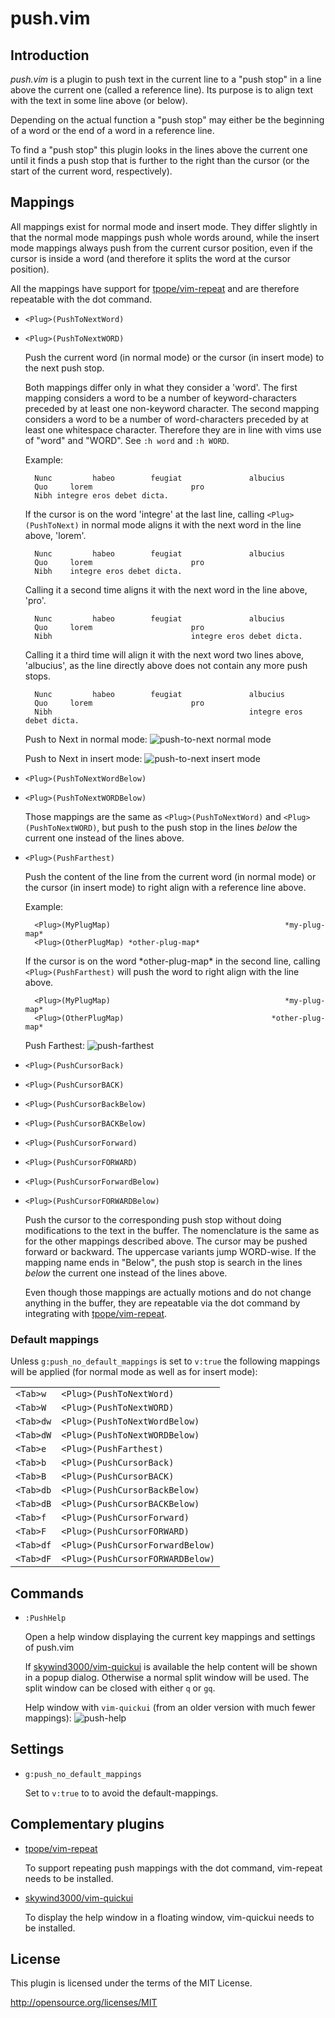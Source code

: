 push.vim
========

Introduction
------------

*push.vim* is a plugin to push text in the current line to a "push stop" in a
line above the current one (called a reference line).
Its purpose is to align text with the text in some line above (or below).

Depending on the actual function a "push stop" may either be the beginning of
a word or the end of a word in a reference line.

To find a "push stop" this plugin looks in the lines above the current one
until it finds a push stop that is further to the right than the cursor (or
the start of the current word, respectively).


Mappings
--------

All mappings exist for normal mode and insert mode. They differ slightly in
that the normal mode mappings push whole words around, while the insert mode
mappings always push from the current cursor position, even if the cursor is
inside a word (and therefore it splits the word at the cursor position).

All the mappings have support for [tpope/vim-repeat] and are therefore
repeatable with the dot command.

  - `<Plug>(PushToNextWord)`
  - `<Plug>(PushToNextWORD)`

    Push the current word (in normal mode) or the cursor (in insert mode)
    to the next push stop.

    Both mappings differ only in what they consider a 'word'.
    The first mapping considers a word to be a number of keyword-characters
    preceded by at least one non-keyword character.
    The second mapping considers a word to be a number of word-characters
    preceded by at least one whitespace character. Therefore they are in
    line with vims use of "word" and "WORD".
    See `:h word` and `:h WORD`.

    Example:

    ```
      Nunc         habeo        feugiat               albucius
      Quo     lorem                      pro
      Nibh integre eros debet dicta.
    ```

    If the cursor is on the word 'integre' at the last line, calling
    `<Plug>(PushToNext)` in normal mode aligns it with the next word in the
    line above, 'lorem'.

    ```
      Nunc         habeo        feugiat               albucius
      Quo     lorem                      pro
      Nibh    integre eros debet dicta.
    ```

    Calling it a second time aligns it with the next word in the line above,
    'pro'.

    ```
      Nunc         habeo        feugiat               albucius
      Quo     lorem                      pro
      Nibh                               integre eros debet dicta.
    ```

    Calling it a third time will align it with the next word two lines
    above, 'albucius', as the line directly above does not contain any more
    push stops.

    ```
      Nunc         habeo        feugiat               albucius
      Quo     lorem                      pro
      Nibh                                            integre eros debet dicta.
    ```

    Push to Next in normal mode:
    ![push-to-next normal mode](pushnext-n.gif)

    Push to Next in insert mode:
    ![push-to-next insert mode](pushnext-i.gif)

  - `<Plug>(PushToNextWordBelow)`
  - `<Plug>(PushToNextWORDBelow)`

    Those mappings are the same as `<Plug>(PushToNextWord)` and
    `<Plug>(PushToNextWORD)`, but push to the push stop in the lines _below_
    the current one instead of the lines above.

  - `<Plug>(PushFarthest)`

    Push the content of the line from the current word (in normal mode)
    or the cursor (in insert mode) to right align with a reference line
    above.

    Example:
    ```
      <Plug>(MyPlugMap)                                       *my-plug-map*
      <Plug>(OtherPlugMap) *other-plug-map*
    ```

    If the cursor is on the word \*other-plug-map* in the second line,
    calling `<Plug>(PushFarthest)` will push the word to right align with
    the line above.

    ```
      <Plug>(MyPlugMap)                                       *my-plug-map*
      <Plug>(OtherPlugMap)                                 *other-plug-map*
    ```

    Push Farthest:
    ![push-farthest](pushfarthest.gif)

  - `<Plug>(PushCursorBack)`
  - `<Plug>(PushCursorBACK)`
  - `<Plug>(PushCursorBackBelow)`
  - `<Plug>(PushCursorBACKBelow)`
  - `<Plug>(PushCursorForward)`
  - `<Plug>(PushCursorFORWARD)`
  - `<Plug>(PushCursorForwardBelow)`
  - `<Plug>(PushCursorFORWARDBelow)`

    Push the cursor to the corresponding push stop without doing
    modifications to the text in the buffer. The nomenclature is the same as
    for the other mappings described above. The cursor may be pushed forward
    or backward. The uppercase variants jump WORD-wise. If the mapping name
    ends in "Below", the push stop is search in the lines _below_ the
    current one instead of the lines above.

    Even though those mappings are actually motions and do not change
    anything in the buffer, they are repeatable via the dot command by
    integrating with [tpope/vim-repeat].

### Default mappings

Unless `g:push_no_default_mappings` is set to `v:true` the following
mappings will be applied (for normal mode as well as for insert mode):

|           |                                  |
|-----------|----------------------------------|
| `<Tab>w`  | `<Plug>(PushToNextWord)`         |
| `<Tab>W`  | `<Plug>(PushToNextWORD)`         |
| `<Tab>dw` | `<Plug>(PushToNextWordBelow)`    |
| `<Tab>dW` | `<Plug>(PushToNextWORDBelow)`    |
| `<Tab>e`  | `<Plug>(PushFarthest)`           |
| `<Tab>b`  | `<Plug>(PushCursorBack)`         |
| `<Tab>B`  | `<Plug>(PushCursorBACK)`         |
| `<Tab>db` | `<Plug>(PushCursorBackBelow)`    |
| `<Tab>dB` | `<Plug>(PushCursorBACKBelow)`    |
| `<Tab>f`  | `<Plug>(PushCursorForward)`      |
| `<Tab>F`  | `<Plug>(PushCursorFORWARD)`      |
| `<Tab>df` | `<Plug>(PushCursorForwardBelow)` |
| `<Tab>dF` | `<Plug>(PushCursorFORWARDBelow)` |


Commands
--------

  - `:PushHelp`

    Open a help window displaying the current key mappings and settings
    of push.vim

    If [skywind3000/vim-quickui] is available the help content will be
    shown in a popup dialog. Otherwise a normal split window will be
    used.
    The split window can be closed with either `q` or `gq`.

    Help window with `vim-quickui` (from an older version with much fewer mappings):
    ![push-help](pushhelp.png)


Settings
--------

- `g:push_no_default_mappings`

  Set to `v:true` to to avoid the default-mappings.


Complementary plugins
---------------------

  - [tpope/vim-repeat]

    To support repeating push mappings with the dot command, vim-repeat needs
    to be installed.

  - [skywind3000/vim-quickui]

    To display the help window in a floating window, vim-quickui needs to be
    installed.


License
-------

This plugin is licensed under the terms of the MIT License.

http://opensource.org/licenses/MIT


[tpope/vim-repeat]: https://github.com/tpope/vim-repeat
[skywind3000/vim-quickui]: https://github.com/skywind3000/vim-quickui
